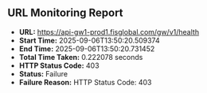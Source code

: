 ## URL Monitoring Report

- **URL:** https://api-gw1-prod1.fisglobal.com/gw/v1/health
- **Start Time:** 2025-09-06T13:50:20.509374
- **End Time:** 2025-09-06T13:50:20.731452
- **Total Time Taken:** 0.222078 seconds
- **HTTP Status Code:** 403
- **Status:** Failure
- **Failure Reason:** HTTP Status Code: 403
